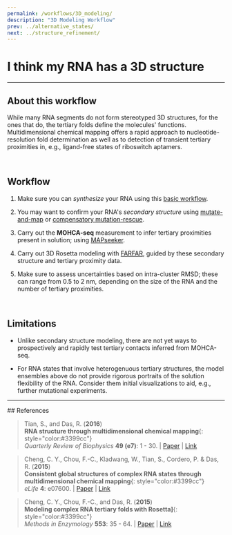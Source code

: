 ```yaml
---
permalink: /workflows/3D_modeling/
description: "3D Modeling Workflow"
prev: ../alternative_states/
next: ../structure_refinement/
---
```


# I think my RNA has a 3D structure

<hr/>

## About this workflow

While many RNA segments do not form stereotyped 3D structures, for the ones that do, the tertiary folds define the molecules' functions. Multidimensional chemical mapping offers a rapid approach to nucleotide-resolution fold determination as well as to detection of transient tertiary proximities in, e.g., ligand-free states of riboswitch aptamers.

<br/>

## Workflow

1. Make sure you can *synthesize* your RNA using this [basic workflow](/workflows/from_scratch/).

2. You may want to confirm your RNA's *secondary structure* using [mutate-and-map](/workflows/2d_modeling/) or [compensatory mutation-rescue](/workflows/mutation_rescue/). 

3. Carry out the **MOHCA-seq** measurement to infer tertiary proximities present in solution; using [MAPseeker](/MAPseeker/).

4. Carry out 3D Rosetta modeling with [FARFAR](/RNAdenovo/), guided by these secondary structure and tertiary proximity data.

5. Make sure to assess uncertainties based on intra-cluster RMSD; these can range from 0.5 to 2 nm, depending on the size of the RNA and the number of tertiary proximities.

<br/>

## Limitations

+ Unlike secondary structure modeling, there are not yet ways to prospectively and rapidly test tertiary contacts inferred from MOHCA-seq.

+ For RNA states that involve heterogenuous tertiary structures, the model ensembles above do not provide rigorous portraits of the solution flexibility of the RNA. Consider them initial visualizations to aid, e.g., further mutational experiments. 

<hr/>
## References

>Tian, S., and Das, R. (**2016**)<br/>
>**RNA structure through multidimensional chemical mapping**{: style="color:#3399cc"}<br/>
>*Quarterly Review of Biophysics* **49 (e7)**: 1 - 30. | [Paper](https://daslab.stanford.edu/site_data/pub_pdf/2016_Tian_QRB.pdf) | [Link](http://journals.cambridge.org/action/displayAbstract?fromPage=online&aid=10242118&fulltextType=RV&fileId=S0033583516000020)

>Cheng, C. Y., Chou, F.-C., Kladwang, W., Tian, S., Cordero, P. & Das, R. (**2015**) <br/>
>**Consistent global structures of complex RNA states through multidimensional chemical mapping**{: style="color:#3399cc"}<br/>
>*eLife* **4**: e07600. | [Paper](https://daslab.stanford.edu/site_data/pub_pdf/2015_Cheng_eLife.pdf) | [Link](http://elifesciences.org/content/4/e07600)

>Cheng, C. Y., Chou, F.-C., and Das, R. (**2015**) <br/> 
>**Modeling complex RNA tertiary folds with Rosetta]**{: style="color:#3399cc"}<br/>
>*Methods in Enzymology* **553**: 35 - 64. | [Paper](https://daslab.stanford.edu/site_data/pub_pdf/2015_Cheng_MethEnzym.pdf) | [Link](http://www.sciencedirect.com/science/article/pii/S0076687914000524)


